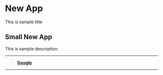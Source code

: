 # New App
This is sample title
## Small New App
This is sample description.
***
> [**Google**](https://www.google.com)
***